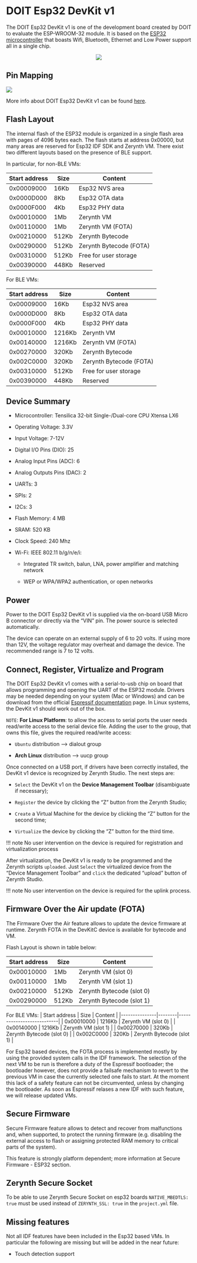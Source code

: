 # DOIT Esp32 DevKit v1

The DOIT Esp32 DevKit v1 is one of the development board created by DOIT to evaluate the ESP-WROOM-32 module. It is based on the [ESP32 microcontroller](https://espressif.com/en/products/hardware/esp32/overview) that boasts Wifi, Bluetooth, Ethernet and Low Power support all in a single chip.

<p style="text-align:center;"><img src="https://github.com/zerynth/docs/blob/test/docs/reference/boards/doit_esp32/docs/img/doitesp32.jpg?raw=true"></p>

## Pin Mapping

![](https://github.com/zerynth/docs/blob/test/docs/reference/boards/doit_esp32/docs/img/doitesp32pin.jpg?raw=true)

More info about DOIT Esp32 DevKit v1 can be found [here](https://github.com/SmartArduino/SZDOITWiKi/wiki/ESP8266---ESP32).

## Flash Layout

The internal flash of the ESP32 module is organized in a single flash area with pages of 4096 bytes each. The flash starts at address 0x00000, but many areas are reserved for Esp32 IDF SDK and Zerynth VM. There exist two different layouts based on the presence of BLE support.

In particular, for non-BLE VMs:

| Start address | Size  | Content                 |
|---------------|-------|-------------------------|
| 0x00009000    | 16Kb  | Esp32 NVS area          |
| 0x0000D000    | 8Kb   | Esp32 OTA data          |
| 0x0000F000    | 4Kb   | Esp32 PHY data          |
| 0x00010000    | 1Mb   | Zerynth VM              |
| 0x00110000    | 1Mb   | Zerynth VM (FOTA)       |
| 0x00210000    | 512Kb | Zerynth Bytecode        |
| 0x00290000    | 512Kb | Zerynth Bytecode (FOTA) |
| 0x00310000    | 512Kb | Free for user storage   |
| 0x00390000    | 448Kb | Reserved                |

For BLE VMs:

| Start address | Size   | Content                 |
|---------------|--------|-------------------------|
| 0x00009000    | 16Kb   | Esp32 NVS area          |
| 0x0000D000    | 8Kb    | Esp32 OTA data          |
| 0x0000F000    | 4Kb    | Esp32 PHY data          |
| 0x00010000    | 1216Kb | Zerynth VM              |
| 0x00140000    | 1216Kb | Zerynth VM (FOTA)       |
| 0x00270000    | 320Kb  | Zerynth Bytecode        |
| 0x002C0000    | 320Kb  | Zerynth Bytecode (FOTA) |
| 0x00310000    | 512Kb  | Free for user storage   |
| 0x00390000    | 448Kb  | Reserved                |

## Device Summary


* Microcontroller: Tensilica 32-bit Single-/Dual-core CPU Xtensa LX6


* Operating Voltage: 3.3V


* Input Voltage: 7-12V


* Digital I/O Pins (DIO): 25


* Analog Input Pins (ADC): 6


* Analog Outputs Pins (DAC): 2


* UARTs: 3


* SPIs: 2


* I2Cs: 3


* Flash Memory: 4 MB


* SRAM: 520 KB


* Clock Speed: 240 Mhz


* Wi-Fi: IEEE 802.11 b/g/n/e/i:


    * Integrated TR switch, balun, LNA, power amplifier and matching network


    * WEP or WPA/WPA2 authentication, or open networks

## Power

Power to the DOIT Esp32 DevKit v1 is supplied via the on-board USB Micro B connector or directly via the “VIN” pin. The power source is selected automatically.

The device can operate on an external supply of 6 to 20 volts. If using more than 12V, the voltage regulator may overheat and damage the device. The recommended range is 7 to 12 volts.

## Connect, Register, Virtualize and Program

The DOIT Esp32 DevKit v1 comes with a serial-to-usb chip on board that allows programming and opening the UART of the ESP32 module. Drivers may be needed depending on your system (Mac or Windows) and can be download from the official [Espressif documentation](http://esp-idf.readthedocs.io/en/latest/get-started/establish-serial-connection.html) page. In Linux systems, the DevKit v1 should work out of the box.

```NOTE```: **For Linux Platform**: to allow the access to serial ports the user needs read/write access to the serial device file. Adding the user to the group, that owns this file, gives the required read/write access:


* ```Ubuntu``` distribution –> dialout group


* **Arch Linux** distribution –> uucp group

Once connected on a USB port, if drivers have been correctly installed, the DevKit v1 device is recognized by Zerynth Studio. The next steps are:


* ```Select``` the DevKit v1 on the **Device Management Toolbar** (disambiguate if necessary);


* ```Register``` the device by clicking the “Z” button from the Zerynth Studio;


* ```Create``` a Virtual Machine for the device by clicking the “Z” button for the second time;


* ```Virtualize``` the device by clicking the “Z” button for the third time.

!!! note
	No user intervention on the device is required for registration and virtualization process

After virtualization, the DevKit v1 is ready to be programmed and the  Zerynth scripts ```uploaded```. Just ```Select``` the virtualized device from the “Device Management Toolbar” and ```click``` the dedicated “upload” button of Zerynth Studio.

!!! note
	No user intervention on the device is required for the uplink process.

## Firmware Over the Air update (FOTA)

The Firmware Over the Air feature allows to update the device firmware at runtime. Zerynth FOTA in the DevKitC device is available for bytecode and VM.

Flash Layout is shown in table below:

| Start address | Size  | Content                   |
|---------------|-------|---------------------------|
| 0x00010000    | 1Mb   | Zerynth VM (slot 0)       |
| 0x00110000    | 1Mb   | Zerynth VM (slot 1)       |
| 0x00210000    | 512Kb | Zerynth Bytecode (slot 0) |
| 0x00290000    | 512Kb | Zerynth Bytecode (slot 1) |

For BLE VMs:
| Start address | Size   | Content                   |
|---------------|--------|---------------------------|
| 0x00010000    | 1216Kb | Zerynth VM (slot 0)       |
| 0x00140000    | 1216Kb | Zerynth VM (slot 1)       |
| 0x00270000    | 320Kb  | Zerynth Bytecode (slot 0) |
| 0x002C0000    | 320Kb  | Zerynth Bytecode (slot 1) |

For Esp32 based devices, the FOTA process is implemented mostly by using the provided system calls in the IDF framework. The selection of the next VM to be run is therefore a duty of the Espressif bootloader; the bootloader however, does not provide a failsafe mechanism to revert to the previous VM in case the currently selected one fails to start. At the moment this lack of a safety feature can not be circumvented, unless by changing the bootloader. As soon as Espressif relases a new IDF with such feature, we will release updated VMs.

## Secure Firmware

Secure Firmware feature allows to detect and recover from malfunctions and, when supported, to protect the running firmware (e.g. disabling the external access to flash or assigning protected RAM memory to critical parts of the system).

This feature is strongly platform dependent; more information at Secure Firmware - ESP32 section.

## Zerynth Secure Socket

To be able to use Zerynth Secure Socket on esp32 boards `NATIVE_MBEDTLS: true` must be used instead of `ZERYNTH_SSL: true` in the `project.yml` file.

## Missing features

Not all IDF features have been included in the Esp32 based VMs. In particular the following are missing but will be added in the near future:


* Touch detection support
<!--stackedit_data:
eyJoaXN0b3J5IjpbLTEwMTM2NjI2NzgsLTU2OTYwMTk3MiwtMT
k2OTE1Nzc1XX0=
-->

